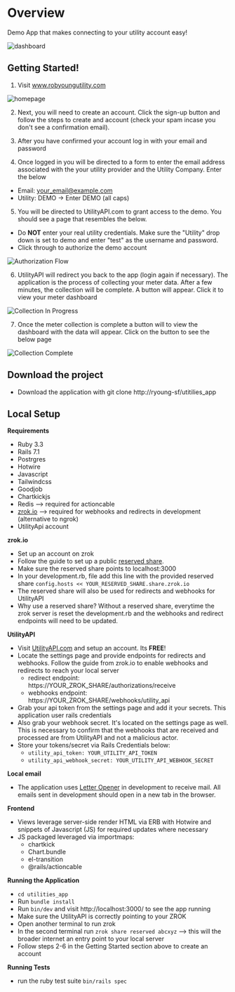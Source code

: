 
# Overview

Demo App that makes connecting to your utility account easy!


![dashboard](https://github.com/ryoung-sf/utilities_app/blob/ee092d0aba58c5e1a79151349db0dd573d2bd620/screenshots/dashboard.png)

## Getting Started!

1. Visit www.robyoungutility.com

![homepage](https://github.com/ryoung-sf/utilities_app/blob/ee092d0aba58c5e1a79151349db0dd573d2bd620/screenshots/homepage.png)

2. Next, you will need to create an account. Click the sign-up button and follow the steps to create and account (check your spam incase you don't see a confirmation email).

3. After you have confirmed your account log in with your email and password

4. Once logged in you will be directed to a form to enter the email address associated with the your utility provider and the Utility Company. Enter the below
* Email: <your_email@example.com>
* Utility: DEMO  -> Enter DEMO (all caps)

5. You will be directed to UtilityAPI.com to grant access to the demo. You should see a page that resembles the below.
* Do **NOT** enter your real utility credentials. Make sure the "Utility" drop down is set to demo and enter "test" as the username and password.
* Click through to authorize the demo account

![Authorization Flow](https://github.com/ryoung-sf/utilities_app/blob/ee092d0aba58c5e1a79151349db0dd573d2bd620/screenshots/utilityapi_authorization.png)

6. UtilityAPI will redirect you back to the app (login again if necessary). The application is the process of collecting your meter data. After a few minutes, the collection will be complete. A button will appear. Click it to view your meter dashboard

![Collection In Progress](https://github.com/ryoung-sf/utilities_app/blob/ee092d0aba58c5e1a79151349db0dd573d2bd620/screenshots/historical_collection_in_progress.png)

7. Once the meter collection is complete a button will to view the dashboard with the data will appear. Click on the button to see the below page

![Collection Complete](https://github.com/ryoung-sf/utilities_app/blob/ee092d0aba58c5e1a79151349db0dd573d2bd620/screenshots/historical_collection_complete.png)


## Download the project
* Download the application with git clone http://ryoung-sf/utitilies_app

## Local Setup

**Requirements**
* Ruby 3.3
* Rails 7.1
* Postrgres
* Hotwire
* Javascript
* Tailwindcss
* Goodjob
* Chartkickjs
* Redis --> required for actioncable
* [zrok.io](https://zrok.io/) --> required for webhooks and redirects in development (alternative to ngrok)
* UtilityApi account

**zrok.io**
* Set up an account on zrok
* Follow the guide to set up a public [reserved share](https://docs.zrok.io/docs/concepts/sharing-reserved/).
* Make sure the reserved share points to localhost:3000
* In your development.rb, file add this line with the provided reserved share `config.hosts << YOUR_RESERVED_SHARE.share.zrok.io`
* The reserved share will also be used for redirects and webhooks for UtilityAPI
* Why use a reserved share? Without a reserved share, everytime the zrok server is reset the development.rb and the webhooks and redirect endpoints will need to be updated.  

**UtilityAPI**
* Visit [UtilityAPI.com](https://utilityapi.com/) and setup an account. Its **FREE**!
* Locate the settings page and provide endpoints for redirects and webhooks. Follow the guide from zrok.io to enable webhooks and redirects to reach your local server
    * redirect endpoint: https://YOUR_ZROK_SHARE/authorizations/receive
    * webhooks endpoint: https://YOUR_ZROK_SHARE/webhooks/utility_api
* Grab your api token from the settings page and add it your secrets. This application user rails credentials
* Also grab your webhook secret. It's located on the settings page as well. This is necessary to confirm that the webhooks that are received and processed are from UtilityAPI and not a malicious actor.
* Store your tokens/secret via Rails Credentials below:
    * `utility_api_token: YOUR_UTILITY_API_TOKEN`
    * `utility_api_webhook_secret: YOUR_UTILITY_API_WEBHOOK_SECRET`

**Local email**
* The application uses [Letter Opener](https://github.com/ryanb/letter_opener) in development to receive mail. All emails sent in development should open in a new tab in the browser.

**Frontend**
* Views leverage server-side render HTML via ERB with Hotwire and snippets of Javascript (JS) for required updates where necessary
* JS packaged leveraged via importmaps:
    * chartkick
    * Chart.bundle
    * el-transition
    * @rails/actioncable

**Running the Application**
* `cd utilities_app`
* Run `bundle install`
* Run `bin/dev` and visit http://localhost:3000/ to see the app running
* Make sure the UtilityAPI is correctly pointing to your ZROK
* Open another terminal to run zrok
* In the second terminal run `zrok share reserved abcxyz` --> this will the broader internet an entry point to your local server
* Follow steps 2-6 in the Getting Started section above to create an account

**Running Tests**
* run the ruby test suite `bin/rails spec`

